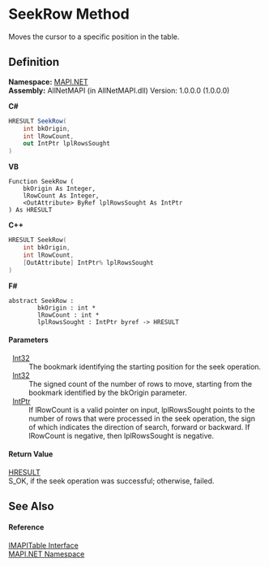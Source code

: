 # SeekRow Method


Moves the cursor to a specific position in the table.



## Definition
**Namespace:** <a href="5bef4637-66f8-16d4-e5f4-4d0da57a1538.md">MAPI.NET</a>  
**Assembly:** AllNetMAPI (in AllNetMAPI.dll) Version: 1.0.0.0 (1.0.0.0)

**C#**
``` C#
HRESULT SeekRow(
	int bkOrigin,
	int lRowCount,
	out IntPtr lplRowsSought
)
```
**VB**
``` VB
Function SeekRow ( 
	bkOrigin As Integer,
	lRowCount As Integer,
	<OutAttribute> ByRef lplRowsSought As IntPtr
) As HRESULT
```
**C++**
``` C++
HRESULT SeekRow(
	int bkOrigin, 
	int lRowCount, 
	[OutAttribute] IntPtr% lplRowsSought
)
```
**F#**
``` F#
abstract SeekRow : 
        bkOrigin : int * 
        lRowCount : int * 
        lplRowsSought : IntPtr byref -> HRESULT 
```



#### Parameters
<dl><dt>  <a href="https://learn.microsoft.com/dotnet/api/system.int32" target="_blank" rel="noopener noreferrer">Int32</a></dt><dd>The bookmark identifying the starting position for the seek operation.</dd><dt>  <a href="https://learn.microsoft.com/dotnet/api/system.int32" target="_blank" rel="noopener noreferrer">Int32</a></dt><dd>The signed count of the number of rows to move, starting from the bookmark identified by the bkOrigin parameter.</dd><dt>  <a href="https://learn.microsoft.com/dotnet/api/system.intptr" target="_blank" rel="noopener noreferrer">IntPtr</a></dt><dd>If lRowCount is a valid pointer on input, lplRowsSought points to the number of rows that were processed in the seek operation, the sign of which indicates the direction of search, forward or backward. If lRowCount is negative, then lplRowsSought is negative.</dd></dl>

#### Return Value
<a href="50596607-a328-ef10-6ea9-0448fbb7d197.md">HRESULT</a>  
S_OK, if the seek operation was successful; otherwise, failed.

## See Also


#### Reference
<a href="06a9b727-f5d6-e992-c936-a2712197dcee.md">IMAPITable Interface</a>  
<a href="5bef4637-66f8-16d4-e5f4-4d0da57a1538.md">MAPI.NET Namespace</a>  
